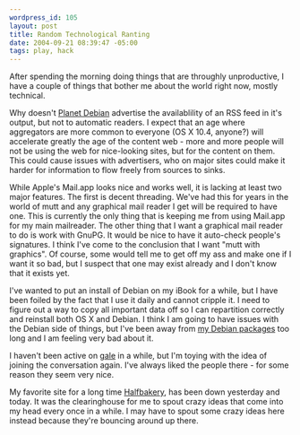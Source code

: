 ```yaml
--- 
wordpress_id: 105
layout: post
title: Random Technological Ranting
date: 2004-09-21 08:39:47 -05:00
tags: play, hack
---
```

After spending the morning doing things that are throughly unproductive, I have a couple of things that bother me about the world right now, mostly technical.

Why doesn't <a href="http://planet.debian.org/">Planet Debian</a> advertise the availablility of an RSS feed in it's output, but not to automatic readers.   I expect that an age where aggregators are more common to everyone (OS X 10.4, anyone?) will accelerate greatly the age of the content web - more and more people will not be using the web for nice-looking sites, but for the content on them.  This could cause issues with advertisers, who on major sites could make it harder for information to flow freely from sources to sinks.

While Apple's Mail.app looks nice and works well, it is lacking at least two major features.  The first is decent threading.  We've had this for years in the world of mutt and any graphical mail reader I get will be required to have one.  This is currently the only thing that is keeping me from using Mail.app for my main mailreader.  The other thing that I want a graphical mail reader to do is work with GnuPG.  It would be nice to have it auto-check people's signatures.  I think I've come to the conclusion that I want "mutt with graphics".  Of course, some would tell me to get off my ass and make one if I want it so bad, but I suspect that one may exist already and I don't know that it exists yet.

I've wanted to put an install of Debian on my iBook for a while, but I have been foiled by the fact that I use it daily and cannot cripple it.  I need to figure out a way to copy all important data off so I can repartition correctly and reinstall both OS X and Debian.  I think I am going to have issues with the Debian side of things, but I've been away from <a href="http://qa.debian.org/developer.php?login=jamuraa@debian.org">my Debian packages</a> too long and I am feeling very bad about it.

I haven't been active on <a href="http://www.gale.org/">gale</a> in a while, but I'm toying with the idea of joining the conversation again.  I've always liked the people there - for some reason they seem very nice.

My favorite site for a long time <a href="http://www.halfbakery.com">Halfbakery</a>, has been down yesterday and today.  It was the clearinghouse for me to spout crazy ideas that come into my head every once in a while.  I may have to spout some crazy ideas here instead because they're bouncing around up there.
